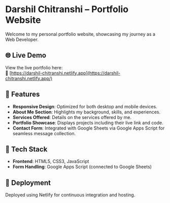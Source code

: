 # Darshil Chitranshi – Portfolio Website

Welcome to my personal portfolio website, showcasing my journey as a Web Developer.

## 🌐 Live Demo

View the live portfolio here:  
🔗 [https://darshil-chitranshi.netlify.app](https://darshil-chitranshi.netlify.app/)

## 🧰 Features

- **Responsive Design**: Optimized for both desktop and mobile devices.
- **About Me Section**: Highlights my background, skills, and experiences.
- **Services Offered**: Details on the services offered by me.
- **Portfolio Showcase**: Displays projects including their live link and code.
- **Contact Form**: Integrated with Google Sheets via Google Apps Script for seamless message collection.

## 🔧 Tech Stack

- **Frontend**: HTML5, CSS3, JavaScript
- **Form Handling**: Google Apps Script (connected to Google Sheets)

## 🚀 Deployment

Deployed using Netlify for continuous integration and hosting.






